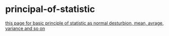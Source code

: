# principal-of-statistic

<a href="https://github.com/osamahfaisal/principal-of-statistic/blob/main/Assegnment_3%20.ipynb" target="_blank">this page for basic principle of statistic as normal desturbion, mean, avrage, variance and so on</a>
